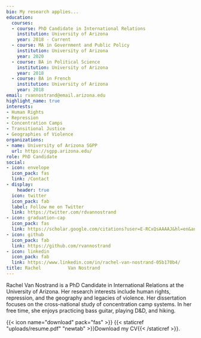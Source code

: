 ```yaml
---
bio: My research applies...
education:
  courses:
  - course: PhD Candidate in International Relations
    institution: University of Arizona
    year: 2018 - Current
  - course: MA in Government and Public Policy
    institution: University of Arizona
    year: 2020
  - course: BA in Political Science
    institution: University of Arizona
    year: 2018
  - course: BA in French
    institution: University of Arizona
    year: 2018
email: rvannostrand@email.arizona.edu
highlight_name: true
interests:
- Human Rights
- Repression
- Concentration Camps
- Transitional Justice
- Geographies of Violence
organizations:
- name: University of Arizona SGPP
  url: https://sgpp.arizona.edu/
role: PhD Candidate
social:
- icon: envelope
  icon_pack: fas
  link: /Contact
- display:
    header: true
  icon: twitter
  icon_pack: fab
  label: Follow me on Twitter
  link: https://twitter.com/rdvannostrand
- icon: graduation-cap
  icon_pack: fas
  link: https://scholar.google.com/citations?user=E-RCxQsAAAAJ&hl=en&authuser=1
- icon: github
  icon_pack: fab
  link: https://github.com/rvannostrand
- icon: linkedin
  icon_pack: fab
  link: https://www.linkedin.com/in/rachel-van-nostrand-05b170b4/
title: Rachel          Van Nostrand
---
```


Rachel Van Nostrand is a PhD Candidate in International Relations at the University of Arizona. Her research interests include human rights, repression, and the geography and legacies of violence. Her dissertation focuses on the cross-national study of concentration camp systems. In her free time, she enjoys practicing bass guitar, playing D&D, and hiking. 

{{< icon name="download" pack="fas" >}} {{< staticref "uploads/resume.pdf" "newtab" >}}Download my CV{{< /staticref >}}.
